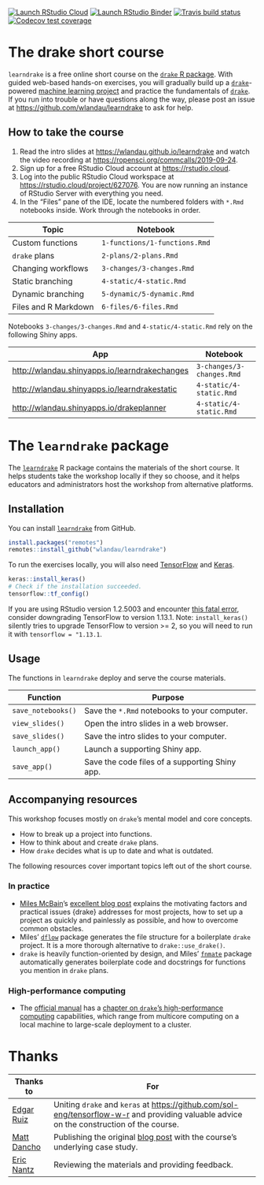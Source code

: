 
[![Launch RStudio
Cloud](https://img.shields.io/badge/RStudio-Cloud-blue)](https://rstudio.cloud/project/627076)
[![Launch RStudio
Binder](http://mybinder.org/badge_logo.svg)](https://mybinder.org/v2/gh/wlandau/learndrake/binder?urlpath=rstudio)
[![Travis build
status](https://travis-ci.org/wlandau/learndrake.svg?branch=master)](https://travis-ci.org/wlandau/learndrake)
[![Codecov test
coverage](https://codecov.io/gh/wlandau/learndrake/branch/master/graph/badge.svg)](https://codecov.io/gh/wlandau/learndrake?branch=master)

# The drake short course

`learndrake` is a free online short course on the [`drake` R
package](https://github.com/ropensci/drake). With guided web-based
hands-on exercises, you will gradually build up a
[`drake`](https://github.com/ropensci/drake)-powered [machine learning
project](https://blogs.rstudio.com/tensorflow/posts/2018-01-11-keras-customer-churn/)
and practice the fundamentals of
[`drake`](https://github.com/ropensci/drake). If you run into trouble or
have questions along the way, please post an issue at
<https://github.com/wlandau/learndrake> to ask for help.

## How to take the course

1.  Read the intro slides at <https://wlandau.github.io/learndrake> and
    watch the video recording at
    <https://ropensci.org/commcalls/2019-09-24>.
2.  Sign up for a free RStudio Cloud account at <https://rstudio.cloud>.
3.  Log into the public RStudio Cloud workspace at
    <https://rstudio.cloud/project/627076>. You are now running an
    instance of RStudio Server with everything you need.
4.  In the “Files” pane of the IDE, locate the numbered folders with
    `*.Rmd` notebooks inside. Work through the notebooks in order.

| Topic                | Notebook                      |
| -------------------- | ----------------------------- |
| Custom functions     | `1-functions/1-functions.Rmd` |
| `drake` plans        | `2-plans/2-plans.Rmd`         |
| Changing workflows   | `3-changes/3-changes.Rmd`     |
| Static branching     | `4-static/4-static.Rmd`       |
| Dynamic branching    | `5-dynamic/5-dynamic.Rmd`     |
| Files and R Markdown | `6-files/6-files.Rmd`         |

Notebooks `3-changes/3-changes.Rmd` and `4-static/4-static.Rmd` rely on
the following Shiny apps.

| App                                             | Notebook                  |
| ----------------------------------------------- | ------------------------- |
| <http://wlandau.shinyapps.io/learndrakechanges> | `3-changes/3-changes.Rmd` |
| <http://wlandau.shinyapps.io/learndrakestatic>  | `4-static/4-static.Rmd`   |
| <http://wlandau.shinyapps.io/drakeplanner>      | `4-static/4-static.Rmd`   |

# The `learndrake` package

The [`learndrake`](https://github.com/wlandau/learndrake) R package
contains the materials of the short course. It helps students take the
workshop locally if they so choose, and it helps educators and
administrators host the workshop from alternative platforms.

## Installation

You can install [`learndrake`](https://github.com/wlandau/learndrake)
from GitHub.

``` r
install.packages("remotes")
remotes::install_github("wlandau/learndrake")
```

To run the exercises locally, you will also need
[TensorFlow](https://www.tensorflow.org) and [Keras](https://keras.io/).

``` r
keras::install_keras()
# Check if the installation succeeded.
tensorflow::tf_config()
```

If you are using RStudio version 1.2.5003 and encounter [this fatal
error](https://github.com/rstudio/rstudio/issues/6049), consider
downgrading TensorFlow to version 1.13.1. Note: `install_keras()`
silently tries to upgrade TensorFlow to version \>= 2, so you will need
to run it with `tensorflow = "1.13.1`.

## Usage

The functions in `learndrake` deploy and serve the course materials.

| Function           | Purpose                                        |
| ------------------ | ---------------------------------------------- |
| `save_notebooks()` | Save the `*.Rmd` notebooks to your computer.   |
| `view_slides()`    | Open the intro slides in a web browser.        |
| `save_slides()`    | Save the intro slides to your computer.        |
| `launch_app()`     | Launch a supporting Shiny app.                 |
| `save_app()`       | Save the code files of a supporting Shiny app. |

## Accompanying resources

This workshop focuses mostly on `drake`’s mental model and core
concepts.

  - How to break up a project into functions.
  - How to think about and create `drake` plans.
  - How `drake` decides what is up to date and what is outdated.

The following resources cover important topics left out of the short
course.

### In practice

  - [Miles McBain](https://github.com/MilesMcBain)’s [excellent blog
    post](https://milesmcbain.xyz/the-drake-post/) explains the
    motivating factors and practical issues {drake} addresses for most
    projects, how to set up a project as quickly and painlessly as
    possible, and how to overcome common obstacles.
  - Miles’ [`dflow`](https://github.com/MilesMcBain/dflow) package
    generates the file structure for a boilerplate `drake` project. It
    is a more thorough alternative to `drake::use_drake()`.
  - `drake` is heavily function-oriented by design, and Miles’
    [`fnmate`](https://github.com/MilesMcBain/fnmate) package
    automatically generates boilerplate code and docstrings for
    functions you mention in `drake` plans.

### High-performance computing

  - The [official manual](https://books.ropensci.org/drake) has a
    [chapter on `drake`’s high-performance
    computing](https://books.ropensci.org/drake/hpc.html) capabilities,
    which range from multicore computing on a local machine to
    large-scale deployment to a cluster.

# Thanks

| Thanks to                                   | For                                                                                                                                                       |
| ------------------------------------------- | --------------------------------------------------------------------------------------------------------------------------------------------------------- |
| [Edgar Ruiz](https://github.com/edgararuiz) | Uniting `drake` and `keras` at <https://github.com/sol-eng/tensorflow-w-r> and providing valuable advice on the construction of the course.               |
| [Matt Dancho](https://github.com/mdancho84) | Publishing the original [blog post](https://blogs.rstudio.com/tensorflow/posts/2018-01-11-keras-customer-churn/) with the course’s underlying case study. |
| [Eric Nantz](https://github.com/rpodcast)   | Reviewing the materials and providing feedback.                                                                                                           |
